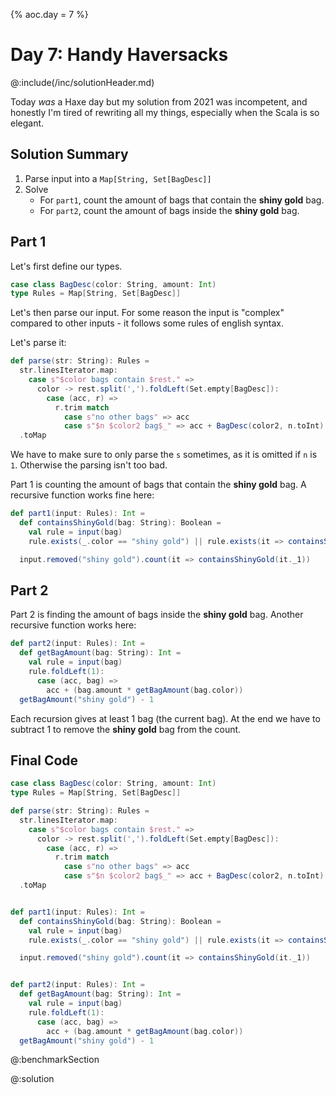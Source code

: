 {%
aoc.day = 7
%}

# Day 7: Handy Haversacks

@:include(/inc/solutionHeader.md)

Today _was_ a Haxe day but my solution from 2021 was incompetent, and honestly I'm tired of rewriting all my things, especially
when the Scala is so elegant. 


## Solution Summary

1. Parse input into a `Map[String, Set[BagDesc]]`
2. Solve
    * For `part1`, count the amount of bags that contain the **shiny gold** bag.
    * For `part2`, count the amount of bags inside the **shiny gold** bag.

## Part 1

Let's first define our types.

```scala 3
case class BagDesc(color: String, amount: Int)
type Rules = Map[String, Set[BagDesc]]
```

Let's then parse our input. For some reason the input is "complex" compared to other inputs - it follows
some rules of english syntax.

Let's parse it:

```scala 3
def parse(str: String): Rules =
  str.linesIterator.map:
    case s"$color bags contain $rest." =>
      color -> rest.split(',').foldLeft(Set.empty[BagDesc]):
        case (acc, r) =>
          r.trim match
            case s"no other bags" => acc
            case s"$n $color2 bag$_" => acc + BagDesc(color2, n.toInt)
  .toMap
```

We have to make sure to only parse the `s` sometimes, as it is omitted if `n` is `1`. Otherwise the parsing
isn't too bad.

Part 1 is counting the amount of bags that contain the **shiny gold** bag. A recursive function works fine here:

```scala 3
def part1(input: Rules): Int =
  def containsShinyGold(bag: String): Boolean =
    val rule = input(bag)
    rule.exists(_.color == "shiny gold") || rule.exists(it => containsShinyGold(it.color))

  input.removed("shiny gold").count(it => containsShinyGold(it._1))
```

## Part 2

Part 2 is finding the amount of bags inside the **shiny gold** bag. Another recursive function works here:

```scala 3
def part2(input: Rules): Int =
  def getBagAmount(bag: String): Int =
    val rule = input(bag)
    rule.foldLeft(1):
      case (acc, bag) =>
        acc + (bag.amount * getBagAmount(bag.color))
  getBagAmount("shiny gold") - 1
```

Each recursion gives at least 1 bag (the current bag). At the end we have to subtract 1 to remove the **shiny gold** bag
from the count.

## Final Code

```scala 3
case class BagDesc(color: String, amount: Int)
type Rules = Map[String, Set[BagDesc]]

def parse(str: String): Rules =
  str.linesIterator.map:
    case s"$color bags contain $rest." =>
      color -> rest.split(',').foldLeft(Set.empty[BagDesc]):
        case (acc, r) =>
          r.trim match
            case s"no other bags" => acc
            case s"$n $color2 bag$_" => acc + BagDesc(color2, n.toInt)
  .toMap


def part1(input: Rules): Int =
  def containsShinyGold(bag: String): Boolean =
    val rule = input(bag)
    rule.exists(_.color == "shiny gold") || rule.exists(it => containsShinyGold(it.color))

  input.removed("shiny gold").count(it => containsShinyGold(it._1))


def part2(input: Rules): Int =
  def getBagAmount(bag: String): Int =
    val rule = input(bag)
    rule.foldLeft(1):
      case (acc, bag) =>
        acc + (bag.amount * getBagAmount(bag.color))
  getBagAmount("shiny gold") - 1
```

@:benchmarkSection

@:solution